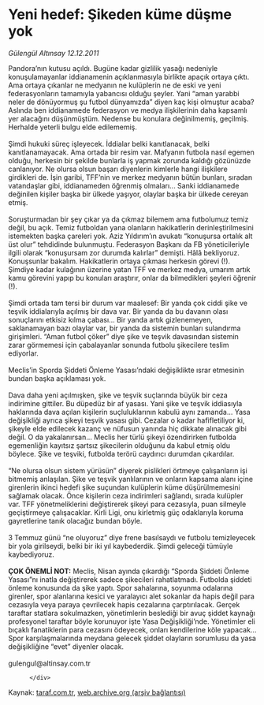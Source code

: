# Yeni hedef: Şikeden küme düşme yok

*Gülengül Altınsay 12.12.2011*

<div class="yazi">Pandora’nın kutusu açıldı. Bugüne kadar gizlilik yasağı nedeniyle konuşulamayanlar iddianamenin açıklanmasıyla birlikte apaçık ortaya çıktı. Ama ortaya çıkanlar ne medyanın ne kulüplerin ne de eski ve yeni federasyonların tamamıyla yabancısı olduğu şeyler. Yani “aman yarabbi neler de dönüyormuş şu futbol dünyamızda” diyen kaç kişi olmuştur acaba? Aslında ben iddianamede federasyon ve medya ilişkilerinin daha kapsamlı yer alacağını düşünmüştüm. Nedense bu konulara değinilmemiş, geçilmiş. Herhalde yeterli bulgu elde edilememiş.<br/><br/>Şimdi hukuki süreç işleyecek. İddialar belki kanıtlanacak, belki kanıtlanamayacak. Ama ortada bir resim var. Mafyanın futbola nasıl egemen olduğu, herkesin bir şekilde bunlarla iş yapmak zorunda kaldığı gözünüzde canlanıyor. Ne olursa olsun başarı diyenlerin kimlerle hangi ilişkilere girdikleri de. İşin garibi, TFF’nin ve merkez medyanın bütün bunları, sıradan vatandaşlar gibi, iddianameden öğrenmiş olmaları... Sanki iddianamede değinilen kişiler başka bir ülkede yaşıyor, olaylar başka bir ülkede cereyan etmiş.<br/><br/>Soruşturmadan bir şey çıkar ya da çıkmaz bilemem ama futbolumuz temiz değil, bu açık. Temiz futboldan yana olanların hakikatlerin derinleştirilmesini istemekten başka çareleri yok. Aziz Yıldırım’ın avukatı “konuşursa ortalık alt üst olur” tehdidinde bulunmuştu. Federasyon Başkanı da FB yöneticileriyle ilgili olarak “konuşursam zor durumda kalırlar” demişti. Hâlâ bekliyoruz. Konuşsunlar bakalım. Hakikatlerin ortaya çıkması herkesin görevi (!). Şimdiye kadar kulağının üzerine yatan TFF ve merkez medya, umarım artık kamu görevini yapıp bu konuları araştırır, onlar da bilmedikleri şeyleri öğrenir (!).<br/><br/>Şimdi ortada tam tersi bir durum var maalesef: Bir yanda çok ciddi şike ve teşvik iddialarıyla açılmış bir dava var. Bir yanda da bu davanın olası sonuçlarını etkisiz kılma çabası... Bir yanda artık gizlenemeyen, saklanamayan bazı olaylar var, bir yanda da sistemin bunları sulandırma girişimleri. “Aman futbol çöker” diye şike ve teşvik davasından sistemin zarar görmemesi için çabalayanlar sonunda futbolu şikecilere teslim ediyorlar.<br/><br/>Meclis’in Sporda Şiddeti Önleme Yasası’ndaki değişiklikte ısrar etmesinin bundan başka açıklaması yok.<br/><br/>Dava daha yeni açılmışken, şike ve teşvik suçlarında büyük bir ceza indirimine gittiler. Bu düpedüz bir af yasası. Yani şike ve teşvik iddiasıyla haklarında dava açılan kişilerin suçluluklarının kabulü aynı zamanda... Yasa değişikliği ayrıca şikeyi teşvik yasası gibi. Cezalar o kadar hafifletiliyor ki, şikeyle elde edilecek kazanç ve nüfusun yanında hiç dikkate alınacak gibi değil. O da yakalanırsan... Meclis her türlü şikeyi özendirirken futbolda egemenliğin kayıtsız şartsız şikecilerin olduğunu da kabul etmiş oldu böylece. Şike ve teşviki, futbolda terörü caydırıcı durumdan çıkardılar.<br/><br/>“Ne olursa olsun sistem yürüsün” diyerek pislikleri örtmeye çalışanların işi bitmemiş anlaşılan. Şike ve teşvik yanlılarının ve onların kapsama alanı içine girenlerin ikinci hedefi şike suçundan kulüplerin küme düşürülmemesini sağlamak olacak. Önce kişilerin ceza indirimleri sağlandı, sırada kulüpler var. TFF yönetmeliklerini değiştirerek şikeyi para cezasıyla, puan silmeyle geçiştirmeye çalışacaklar. Kirli Ligi, onu kirletmiş güç odaklarıyla koruma gayretlerine tanık olacağız bundan böyle.<br/><br/>3 Temmuz günü “ne oluyoruz” diye frene basılsaydı ve futbolu temizleyecek bir yola girilseydi, belki bir iki yıl kaybederdik. Şimdi geleceği tümüyle kaybediyoruz.<br/><br/><strong>ÇOK ÖNEMLİ NOT:</strong> Meclis, Nisan ayında çıkardığı “Sporda Şiddeti Önleme Yasası”nı inatla değiştirerek sadece şikecileri rahatlatmadı. Futbolda şiddeti önleme konusunda da şike yaptı. Spor sahalarına, soyunma odalarına girenler, spor alanlarına kesici ve yaralayıcı alet sokanlar da hapis değil para cezasıyla veya paraya çevrilecek hapis cezalarına çarptırılacak. Gerçek taraftar statlara sokulmazken, yönetimlerin beslediği bir avuç şiddet kaynağı profesyonel taraftar böyle korunuyor işte Yasa Değişikliği’nde. Yönetimler eli bıçaklı fanatiklerin para cezasını ödeyecek, onları kendilerine köle yapacak... Spor karşılaşmalarında meydana gelecek şiddet olayların sorumlusu da yasa değişikliğine “evet” diyenler olacak.<br/><br/>gulengul@altinsay.com.tr
                                    
          
          
          
          </div>

Kaynak: [taraf.com.tr](http://www.taraf.com.tr/gulengul-altinsay/makale-yeni-hedef-sikeden-kume-dusme-yok.htm), [web.archive.org (arşiv bağlantısı)](http://web.archive.org/web/20130624071302/http://www.taraf.com.tr/gulengul-altinsay/makale-yeni-hedef-sikeden-kume-dusme-yok.htm)
